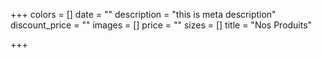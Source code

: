 +++
colors = []
date = ""
description = "this is meta description"
discount_price = ""
images = []
price = ""
sizes = []
title = "Nos Produits"

+++
